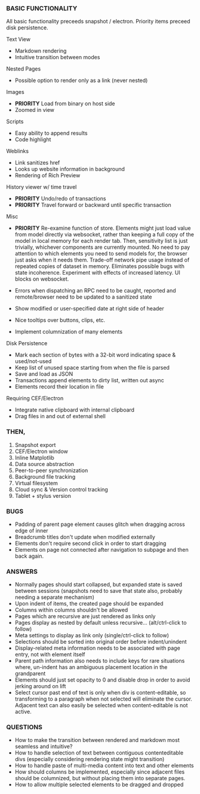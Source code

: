 ### BASIC FUNCTIONALITY

All basic functionality preceeds snapshot / electron.
Priority items preceed disk persistence.

Text View

- Markdown rendering
- Intuitive transition between modes

Nested Pages

- Possible option to render only as a link (never nested)

Images

- **PRIORITY** Load from binary on host side
- Zoomed in view

Scripts

- Easy ability to append results
- Code highlight

Weblinks

- Link sanitizes href
- Looks up website information in background
- Rendering of Rich Preview

History viewer w/ time travel

- **PRIORITY** Undo/redo of transactions
- **PRIORITY** Travel forward or backward until specific transaction

Misc

- **PRIORITY** Re-examine function of store. Elements might just load value
from model directly via websocket, rather than keeping a full copy of the model in
local memory for each render tab. Then, sensitivity list is just trivially, whichever
components are currently mounted. No need to pay attention to which elements you need
to send models for, the browser just asks when it needs them. Trade-off network pipe usage
instead of repeated copies of dataset in memory. Eliminates possible bugs with state
incoherence. Experiment with effects of increased latency. UI blocks on websocket.

- Errors when dispatching an RPC need to be caught, reported
    and remote/browser need to be updated to a sanitized state
- Show modified or user-specified date at right side of header
- Nice tooltips over buttons, clips, etc.
- Implement columnization of many elements

Disk Persistence

- Mark each section of bytes with a 32-bit word indicating space & used/not-used
- Keep list of unused space starting from when the file is parsed
- Save and load as JSON
- Transactions append elements to dirty list, written out async
- Elements record their location in file

Requiring CEF/Electron

- Integrate native clipboard with internal clipboard
- Drag files in and out of external shell
    
### THEN,

1. Snapshot export
2. CEF/Electron window
3. Inline Matplotlib
4. Data source abstraction
5. Peer-to-peer synchronization
6. Background file tracking
7. Virtual filesystem
8. Cloud sync & Version control tracking
9. Tablet + stylus version

### BUGS

- Padding of parent page element causes glitch when dragging across edge of inner
- Breadcrumb titles don't update when modified externally
- Elements don't require second click in order to start dragging
- Elements on page not connected after navigation to subpage and then back again.

### ANSWERS

- Normally pages should start collapsed, but expanded state is saved between sessions (snapshots need to save that state also, probably needing a separate mechanism)
- Upon indent of items, the created page should be expanded
- Columns within columns shouldn't be allowed
- Pages which are recursive are just rendered as links only
- Pages display as nested by default unless recursive... (alt/ctrl-click to follow)
- Meta settings to display as link only (single/ctrl-click to follow)
- Selections should be sorted into original order before indent/unindent
- Display-related meta information needs to be associated with page entry, not with element itself
- Parent path information also needs to include keys for rare situations where, un-indent has an ambiguous placement location in the grandparent
- Elements should just set opacity to 0 and disable drop in order to avoid jerking around on lift
- Select cursor past end of text is only when div is content-editable, so transforming to a paragraph
when not selected will eliminate the cursor. Adjacent text can also easily be selected when
content-editable is not active.

### QUESTIONS

- How to make the transition between rendered and markdown most seamless and intuitive?
- How to handle selection of text between contiguous contenteditable divs (especially considering rendering state might transition)
- How to handle paste of multi-media content into text and other elements
- How should columns be implemented, especially since adjacent files should be columnized, but without placing them into separate pages.
- How to allow multiple selected elements to be dragged and dropped
